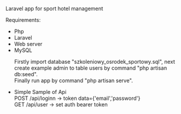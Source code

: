 Laravel app for sport hotel management

Requirements:<br><ul>
  
<li>Php
<li>Laravel
<li>Web server 
<li>MySQL 

Firstly import database "szkoleniowy_osrodek_sportowy.sql", next create example admin to table users by command "php artisan db:seed".<br>
Finally run app by command "php artisan serve".<br>
<li>Simple Sample of Api</li>
POST /api/loginn -> token data={'email','password'} <br>
GET /api/user -> set auth bearer token
